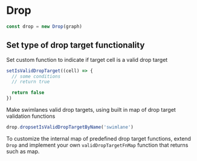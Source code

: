 # Drop

```ts
const drop = new Drop(graph)
```

## Set type of drop target functionality

Set custom function to indicate if target cell is a valid drop target

```ts
setIsValidDropTarget((cell) => {
  // some conditions
  // return true

  return false
})
```

Make swimlanes valid drop targets, using built in map of drop target validation functions

```ts
drop.dropsetIsValidDropTargetByName('swimlane')
```

To customize the internal map of predefined drop target functions, extend `Drop` and implement your own `validDropTargetFnMap` function that returns such as map.
